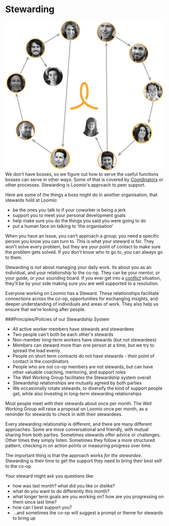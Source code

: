 # Stewarding

![](stewards2016.png)
We don't have bosses, so we figure out how to serve the useful functions bosses can serve in other ways. Some of that is covered by [Coordinators](https://loomio.gitbooks.io/loomio-cooperative-handbook/content/coordination.html) or other processes. Stewarding is Loomio's approach to peer support.

Here are some of the things a boss might do in another organisation, that stewards hold at Loomio:

* be the ones you talk to if your coworker is being a jerk
* support you to meet your personal development goals
* help make sure you do the things you said you were going to do
* put a human face on talking to 'the organisation'

When you have an issue, you can’t approach a group; you need a specific person you know you can turn to. This is what your steward is for. They won’t solve every problem, but they are your point of contact to make sure the problem gets solved. If you don't know who to go to, you can always go to them.

Stewarding is not about managing your daily work. Its about you as an individual, and your relationship to the co-op. They can be your mentor, or your guide, or your sounding board. If you ever get into a [conflict](https://loomio.gitbooks.io/loomio-cooperative-handbook/content/conflict_resolution.html) situation, they’ll be by your side making sure you are well supported to a resolution.

Everyone working on Loomio has a Steward. These relationships facilitate connections across the co-op, opportunities for exchanging insights, and deeper understanding of individuals and areas of work. They also help us ensure that we're looking after people.

###Principles/Policies of our Stewardship System

* All active worker members have stewards and stewardees
* Two people can't both be each other's stewards
* Non-member long-term workers have stewards (but not stewardees)
* Members can steward more than one person at a time, but we try to spread the load evenly
* People on short term contracts do not have stewards - their point of contact is the coordinators
* People who are not co-op members are not stewards, but can have other valuable coaching, mentoring, and support roles
* The Well Working Group facilitates the Stewardship system overall
* Stewardship relationships are mutually agreed by both parties
* We occasionally rotate stewards, to diversify the kind of support people get, while also investing in long-term stewarding relationships

Most people meet with their stewards about once per month. The Well Working Group will raise a proposal on Loomio once per month, as a reminder for stewards to check in with their stewardees.

Every stewarding relationship is different, and there are many different approaches. Some are more conversational and friendly, with mutual sharing from both parties. Sometimes stewards offer advice or challenges. Other times they simply listen. Sometimes they follow a more structured pattern, checking in on action points or measuring progress over time. 

The important thing is that the approach works *for the stewardee*. Stewarding is their time to get the support they need to bring their best self to the co-op.

Your steward might ask you questions like:

* how was last month? what did you like or dislike?
* what do you want to do differently this month?
* what longer term goals are you working on? how are you progressing on them since last time?
* how can I best support you?
* ...and sometimes the co-op will suggest a prompt or theme for stewards to bring up


